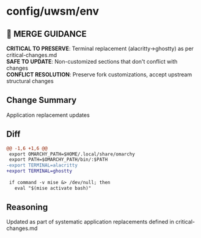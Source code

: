 # config/uwsm/env

## 🚨 MERGE GUIDANCE
**CRITICAL TO PRESERVE**: Terminal replacement (alacritty→ghostty) as per critical-changes.md  
**SAFE TO UPDATE**: Non-customized sections that don't conflict with changes  
**CONFLICT RESOLUTION**: Preserve fork customizations, accept upstream structural changes

## Change Summary
Application replacement updates

## Diff
```diff
@@ -1,6 +1,6 @@
 export OMARCHY_PATH=$HOME/.local/share/omarchy
 export PATH=$OMARCHY_PATH/bin/:$PATH
-export TERMINAL=alacritty
+export TERMINAL=ghostty
 
 if command -v mise &> /dev/null; then
   eval "$(mise activate bash)"
```

## Reasoning
Updated as part of systematic application replacements defined in critical-changes.md
